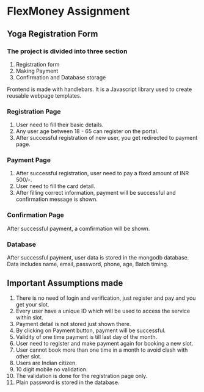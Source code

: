 # FlexMoney Assignment

## Yoga Registration Form

### The project is divided into three section

1. Registration form
2. Making Payment
3. Confirmation and Database storage

Frontend is made with handlebars. It is a Javascript library used to create reusable webpage templates.

### Registration Page

1. User need to fill their basic details.
2. Any user age between 18 - 65 can register on the portal.
3. After successful registration of new user, you get redirected to payment page.

### Payment Page

1. After successful registration, user need to pay a fixed amount of INR 500/-.
2. User need to fill the card detail.
3. After filling correct information, payment will be successful and confirmation message is shown.

### Confirmation Page

After successful payment, a comfirmation will be shown.

### Database

After successful payment, user data is stored in the mongodb database.
Data includes name, email, password, phone, age, Batch timing.

## Important Assumptions made

1. There is no need of login and verification, just register and pay and you get your slot.
2. Every user have a unique ID which will be used to access the service within slot.
3. Payment detail is not stored just shown there.
4. By clicking on Payment button, payment will be successful.
5. Validity of one time payment is till last day of the month.
6. User need to register and make payment again for booking a new slot.
7. User cannot book more than one time in a month to avoid clash with other slot.
8. Users are Indian citizen.
9. 10 digit mobile no validation.
10. The validation is done for the registration page only.
11. Plain password is stored in the database.

